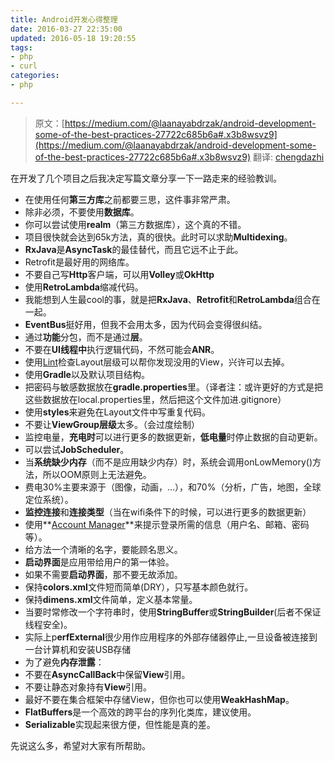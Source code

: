 ```yaml
---
title: Android开发心得整理
date: 2016-03-27 22:35:00
updated: 2016-05-18 19:20:55
tags: 
- php
- curl
categories: 
- php

---
```

> 原文：[https://medium.com/@laanayabdrzak/android-development-some-of-the-best-practices-27722c685b6a#.x3b8wsvz9](https://medium.com/@laanayabdrzak/android-development-some-of-the-best-practices-27722c685b6a#.x3b8wsvz9)
> 翻译: [chengdazhi](http://blog.chengdazhi.com/)

在开发了几个项目之后我决定写篇文章分享一下一路走来的经验教训。

 - 在使用任何**第三方库**之前都要三思，这件事非常严肃。
 - 除非必须，不要使用**数据库**。
 - 你可以尝试使用**realm**（第三方数据库），这个真的不错。
 - 项目很快就会达到65k方法，真的很快。此时可以求助**Multidexing**。
 - **RxJava**是**AsyncTask**的最佳替代，而且它远不止于此。
 - Retrofit是最好用的网络库。
 - 不要自己写**Http**客户端，可以用**Volley**或**OkHttp**
 - 使用**RetroLambda**缩减代码。
 - 我能想到人生最cool的事，就是把**RxJava**、**Retrofit**和**RetroLambda**组合在一起。
 - **EventBus**挺好用，但我不会用太多，因为代码会变得很纠结。
 - 通过**功能**分包，而不是通过**层**。
 - 不要在**UI线程中**执行逻辑代码，不然可能会**ANR**。
 - 使用[Lint](http://developer.android.com/tools/debugging/improving-w-lint.html)检查Layout层级可以帮你发现没用的View，兴许可以去掉。
 - 使用**Gradle**以及默认项目结构。
 - 把密码与敏感数据放在**gradle.properties**里。（译者注：或许更好的方式是把这些数据放在local.properties里，然后把这个文件加进.gitignore）
 - 使用**styles**来避免在Layout文件中写重复代码。
 - 不要让**ViewGroup层级**太多。（会过度绘制）
 - 监控电量，**充电时**可以进行更多的数据更新，**低电量**时停止数据的自动更新。
 - 可以尝试**JobScheduler**。
 - 当**系统缺少内存**（而不是应用缺少内存）时，系统会调用onLowMemory()方法，所以OOM原则上无法避免。
 - 费电30%主要来源于（图像，动画，…），和70%（分析，广告，地图，全球定位系统）。
 - **监控连接**和**连接类型**（当在wifi条件下的时候，可以进行更多的数据更新）
 - 使用**[Account Manager](http://developer.android.com/reference/android/accounts/AccountManager.html)**来提示登录所需的信息（用户名、邮箱、密码等）。
 - 给方法一个清晰的名字，要能顾名思义。
 - **启动界面**是应用带给用户的第一体验。
 - 如果不需要**启动界面**，那不要无故添加。
 - 保持**colors.xml**文件短而简单(DRY），只写基本颜色就行。
 - 保持**dimens.xml**文件简单，定义基本常量。
 - 当要时常修改一个字符串时，使用**StringBuffer**或**StringBuilder**(后者不保证线程安全)。
 - 实际上p**erfExternal**很少用作应用程序的外部存储器停止,一旦设备被连接到一台计算机和安装USB存储
 - 为了避免**内存泄露**：
 - 不要在**AsyncCallBack**中保留**View**引用。
 - 不要让静态对象持有**View**引用。
 - 最好不要在集合框架中存储View，但你也可以使用**WeakHashMap**。
 - **FlatBuffers**是一个高效的跨平台的序列化类库，建议使用。
 - **Serializable**实现起来很方便，但性能是真的差。

先说这么多，希望对大家有所帮助。